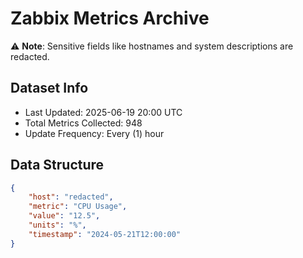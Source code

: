 # Zabbix Metrics Archive

⚠️ **Note**: Sensitive fields like hostnames and system descriptions are redacted.

## Dataset Info
- Last Updated: 2025-06-19 20:00 UTC
- Total Metrics Collected: 948
- Update Frequency: Every (1) hour

## Data Structure
```json
{
    "host": "redacted",
    "metric": "CPU Usage",
    "value": "12.5",
    "units": "%",
    "timestamp": "2024-05-21T12:00:00"
}
```
